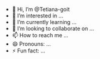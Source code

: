 - 👋 Hi, I’m @Tetiana-goit
- 👀 I’m interested in ...
- 🌱 I’m currently learning ...
- 💞️ I’m looking to collaborate on ...
- 📫 How to reach me ...
- 😄 Pronouns: ...
- ⚡ Fun fact: ...

<!---
Tetiana-goit/Tetiana-goit is a ✨ special ✨ repository because its `README.md` (this file) appears on your GitHub profile.
You can click the Preview link to take a look at your changes.
--->
